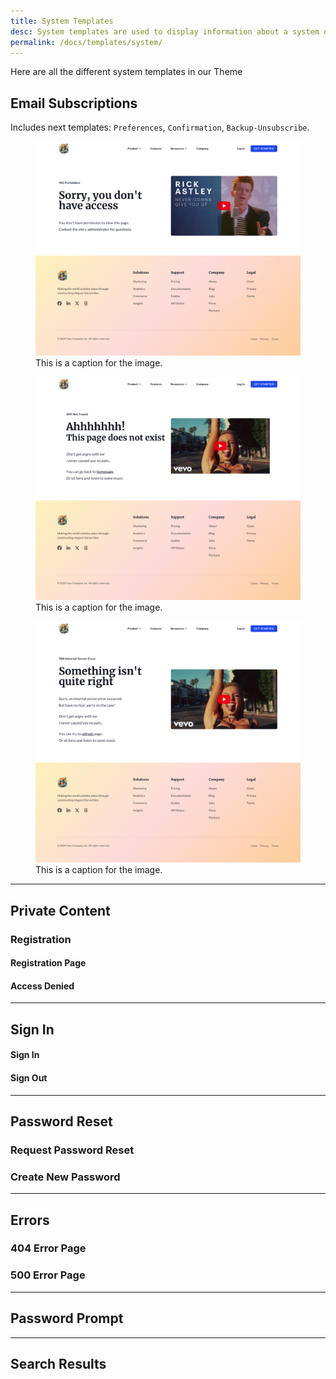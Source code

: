```yaml
---
title: System Templates
desc: System templates are used to display information about a system or a service.
permalink: /docs/templates/system/
---
```


Here are all the different system templates in our Theme

## Email Subscriptions

Includes next templates: `Preferences`, `Confirmation`, `Backup-Unsubscribe`.

<figure>
  <img src="./403.png" alt="Description of Image" eleventy:widths="500">
  <figcaption>This is a caption for the image.</figcaption>
</figure>

<figure>
  <img src="./404.png" alt="Description of Image" eleventy:widths="500">
  <figcaption>This is a caption for the image.</figcaption>
</figure>

<figure>
  <img src="./500.png" alt="Description of Image" eleventy:widths="500">
  <figcaption>This is a caption for the image.</figcaption>
</figure>

---

## Private Content
### Registration
#### Registration Page
#### Access Denied

---

## Sign In
#### Sign In
#### Sign Out

---

## Password Reset
### Request Password Reset
### Create New Password

---

## Errors
### 404 Error Page
### 500 Error Page

---

## Password Prompt

---

## Search Results
